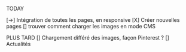 TODAY

[->] Intégration de toutes les pages, en responsive
[X] Créer nouvelles pages
[] trouver comment charger les images en mode CMS

PLUS TARD
[] Chargement différé des images, façon Pinterest ?
[] Actualités
